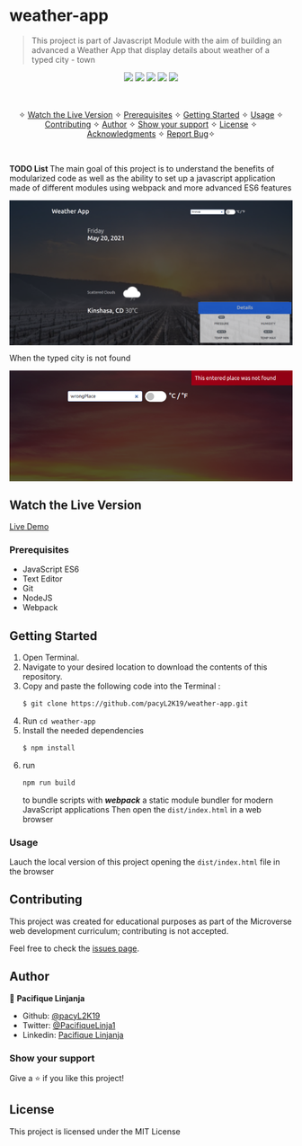 # weather-app

> This project is part of Javascript Module with the aim of building an advanced a Weather App that display details about weather of a typed city - town

<p align="center">
    <a href="https://img.shields.io/badge/Microverse-blueviolet" alt="Contributors">
        <img src="https://img.shields.io/badge/Microverse-blueviolet" /></a>
    <a href="https://www.javascript.com/" alt="JS">
        <img src="https://img.shields.io/badge/javaScript-ES6-yellow" /></a>
    <a href="https://webpack.js.org//" alt="Webpack">
        <img src="https://img.shields.io/badge/Webpack.js-5.21.2-blue" /></a>
    <a href="https://eslint.org/" alt="Eslint">
        <img src="https://img.shields.io/badge/eslint-6.8.0-red" /></a>
    <a href="https://stylelint.io/" alt="Stylelint">
        <img src="https://img.shields.io/badge/Stylelint-13.3.x-green" /></a>
</p>

<p align="center">
    <br />
    <br />&#10023;
    <a href="#Prerequisites">Watch the Live Version</a> &#10023;
    <a href="#Prerequisites">Prerequisites</a> &#10023;
    <a href="#Getting-Started">Getting Started</a> &#10023;
    <a href="#Usage">Usage</a> &#10023;
    <a href="#Contributing">Contributing</a> &#10023;
    <a href="#Author">Author</a> &#10023;
    <a href="#Show-your-support">Show your support</a> &#10023;
    <a href="#License">License</a> &#10023;
    <a href="#Acknowledgments">Acknowledgments</a> &#10023;
    <a href="https://github.com/pacyL2K19/weather-app/issues">Report Bug</a>&#10023;

</p>

<br/>

<b>TODO List </b> The main goal of this project is to understand the benefits of modularized code as well as the ability to set up a javascript application made of different modules using webpack and more advanced ES6 features

<img src="./src/assets/screen.png" alt="Screenshot" style="margin: auto; display: block;">
<p>When the typed city is not found</p>
<img src="./src/assets/error.png" alt="Screenshot error" style="margin: auto; display: block;">

## Watch the Live Version

[Live Demo](https://pacyl2k19.github.io/weather-app/)

### Prerequisites

- JavaScript ES6
- Text Editor
- Git
- NodeJS
- Webpack

## Getting Started

1. Open Terminal.
2. Navigate to your desired location to download the contents of this repository.
3. Copy and paste the following code into the Terminal :
   ```bash
   $ git clone https://github.com/pacyL2K19/weather-app.git
   ```
4. Run `cd weather-app`
5. Install the needed dependencies 
    ```bash
    $ npm install
    ```
6. run
    ```bash
    npm run build
    ``` 
    to bundle scripts with **_webpack_** a static module bundler for modern JavaScript applications
    Then open the `dist/index.html` in a web browser

### Usage
Lauch the local version of this project opening the `dist/index.html` file in the browser

## Contributing

This project was created for educational purposes as part of the Microverse web development curriculum; contributing is not accepted.

Feel free to check the [issues page](https://github.com/pacyL2K19/weather-app/issues).

## Author

👤 **Pacifique Linjanja**

- Github: [@pacyL2K19](https://github.com/pacyL2K19)
- Twitter: [@PacifiqueLinja1](https://twitter.com/PacifiqueLinja1)
- Linkedin: [Pacifique Linjanja](https://www.linkedin.com/in/pacifique-linjanja/)

### Show your support

Give a ⭐️ if you like this project!

## License

This project is licensed under the MIT License
